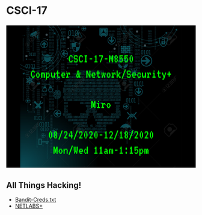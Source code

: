 # CSCI-17

### ![](../images/csci-17.png)

## **All Things Hacking!**

- [Bandit-Creds.txt](./War-Games/bandit-series/ssh-credentials.md)
- [NETLABS+](/CSCI-17/NETLAB+)
